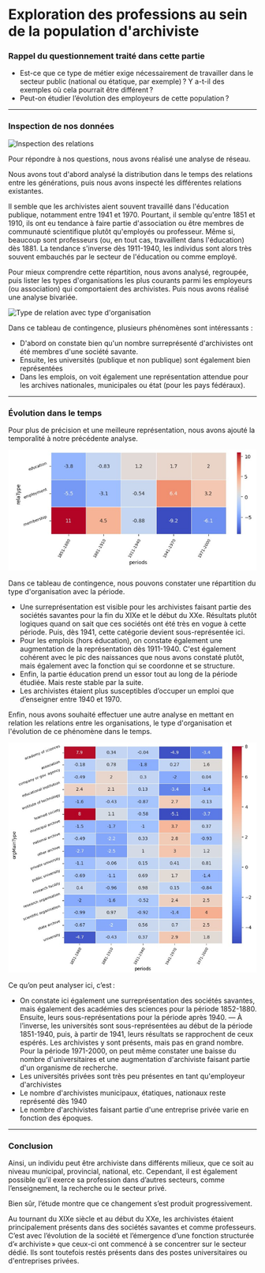 # Exploration des professions au sein de la population d'archiviste

### Rappel du questionnement traité dans cette partie

- Est-ce que ce type de métier exige nécessairement de travailler dans le secteur public (national ou étatique, par exemple) ? Y a-t-il des exemples où cela pourrait être différent ?
- Peut-on étudier l’évolution des employeurs de cette population ?
______________

### Inspection de nos données

![Inspection des relations](https://github.com/mroylem/archivist/blob/main/sparqlnotebook/images/Inspection%20des%20relations%20valables_r%C3%A9seaux.jpg "Inspection des relations")

Pour répondre à nos questions, nous avons réalisé une analyse de réseau. 

Nous avons tout d'abord analysé la distribution dans le temps des relations entre les générations, puis nous avons inspecté les différentes relations existantes. 

Il semble que les archivistes aient souvent travaillé dans l'éducation publique, notamment entre 1941 et 1970. Pourtant, il semble qu'entre 1851 et 1910, ils ont eu tendance à faire partie d'association ou être membres de communauté scientifique plutôt qu'employés ou professeur. Même si, beaucoup sont professeurs (ou, en tout cas, travaillent dans l'éducation) dès 1881. 
La tendance s'inverse dès 1911-1940, les individus sont alors très souvent embauchés par le secteur de l'éducation ou comme employé. 

Pour mieux comprendre cette répartition, nous avons analysé, regroupée, puis lister les types d'organisations les plus courants parmi les employeurs (ou association) qui comportaient des archivistes. 
Puis nous avons réalisé une analyse bivariée.

![Type de relation avec type d'organisation](https://github.com/mroylem/archivist/blob/main/sparqlnotebook/images/Type%20de%20relation%20avec%20type%20d'organisation_r%C3%A9seaux.jpg "Type de relation avec type d'organisation")

Dans ce tableau de contingence, plusieurs phénomènes sont intéressants :
- D'abord on constate bien qu'un nombre surreprésenté d'archivistes ont été membres d'une société savante.
- Ensuite, les universités (publique et non publique) sont également bien représentées
- Dans les emplois, on voit également une représentation attendue pour les archives nationales, municipales ou état (pour les pays fédéraux).
___________

### Évolution dans le temps 

Pour plus de précision et une meilleure représentation, nous avons ajouté la temporalité à notre précédente analyse.

![Relation entre organisation et la période](https://github.com/mroylem/archivist/blob/main/sparqlnotebook/images/relation%20%C3%A0%20organisation%20avec%20la%20p%C3%A9riode_r%C3%A9seau.jpg "Relation entre organisation et la période")

Dans ce tableau de contingence, nous pouvons constater une répartition du type d'organisation avec la période.
- Une surreprésentation est visible pour les archivistes faisant partie des sociétés savantes pour la fin du XIXe et le début du XXe. Résultats plutôt logiques quand on sait que ces sociétés ont été très en vogue à cette période. Puis, dès 1941, cette catégorie devient sous-représentée ici.
- Pour les emplois (hors éducation), on constate également une augmentation de la représentation dès 1911-1940. C'est également cohérent avec le pic des naissances que nous avons constaté plutôt, mais également avec la fonction qui se coordonne et se structure.
- Enfin, la partie éducation prend un essor tout au long de la période étudiée. Mais reste stable par la suite.
- Les archivistes étaient plus susceptibles d’occuper un emploi que d’enseigner entre 1940 et 1970.

Enfin, nous avons souhaité effectuer une autre analyse en mettant en relation les relations entre les organisations, le type d'organisation et l'évolution de ce phénomène dans le temps.

![Table de relation avec l'organisation et la période](https://github.com/mroylem/archivist/blob/main/sparqlnotebook/images/Table%20de%20relation%20avec%20l'organisation%20et%20la%20p%C3%A9riode_r%C3%A9seaux.jpg "Table de relation avec l'organisation et la période")

Ce qu’on peut analyser ici, c’est :

- On constate ici également une surreprésentation des sociétés savantes, mais également des académies des sciences pour la période 1852-1880. Ensuite, leurs sous-représentations pour la période après 1940.
— À l’inverse, les universités sont sous-représentées au début de la période 1851-1940, puis, à partir de 1941, leurs résultats se rapprochent de ceux espérés. Les archivistes y sont présents, mais pas en grand nombre. Pour la période 1971-2000, on peut même constater une baisse du nombre d'universitaires et une augmentation d'archiviste faisant partie d'un organisme de recherche.
- Les universités privées sont très peu présentes en tant qu'employeur d'archivistes
- Le nombre d'archivistes municipaux, étatiques, nationaux reste représenté dès 1940
- Le nombre d'archivistes faisant partie d'une entreprise privée varie en fonction des époques.

_____________________

### Conclusion

Ainsi, un individu peut être archiviste dans différents milieux, que ce soit au niveau municipal, provincial, national, etc. Cependant, il est également possible qu’il exerce sa profession dans d’autres secteurs, comme l’enseignement, la recherche ou le secteur privé. 

Bien sûr, l’étude montre que ce changement s’est produit progressivement. 

Au tournant du XIXe siècle et au début du XXe, les archivistes étaient principalement présents dans des sociétés savantes et comme professeurs. C’est avec l’évolution de la société et l’émergence d’une fonction structurée d’« archiviste » que ceux-ci ont commencé à se concentrer sur le secteur dédié. Ils sont toutefois restés présents dans des postes universitaires ou d'entreprises privées.



